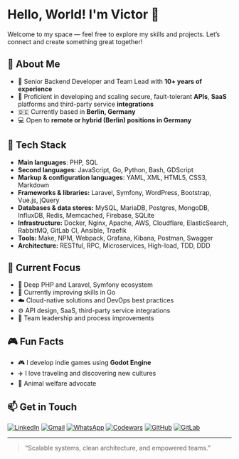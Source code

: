 #  Hello, World! I'm Victor 👋
Welcome to my space — feel free to explore my skills and projects. Let’s connect and create something great together!

## 💼 About Me
* 🔧 Senior Backend Developer and Team Lead with **10+ years of experience**
* 🎯 Proficient in developing and scaling secure, fault-tolerant **APIs**, **SaaS** platforms and third-party service **integrations**
* 🇩🇪 Currently based in **Berlin, Germany**
* 💻 Open to **remote or hybrid (Berlin) positions in Germany**

## 🚀 Tech Stack
* **Main languages**: PHP, SQL
* **Second languages**: JavaScript, Go, Python, Bash, GDScript
* **Markup & configuration languages**: YAML, XML, HTML5, CSS3, Markdown
* **Frameworks & libraries:** Laravel, Symfony, WordPress, Bootstrap, Vue.js, jQuery
* **Databases & data stores:** MySQL, MariaDB, Postgres, MongoDB, InfluxDB, Redis, Memcached, Firebase, SQLite
* **Infrastructure:** Docker, Nginx, Apache, AWS, Cloudflare, ElasticSearch, RabbitMQ, GitLab CI, Ansible, Traefik
* **Tools:** Make, NPM, Webpack, Grafana, Kibana, Postman, Swagger
* **Architecture:** RESTful, RPC, Microservices, High-load, TDD, DDD

## 🌟 Current Focus
* 🐘 Deep PHP and Laravel, Symfony ecosystem
* 🐹 Currently improving skills in Go
* ☁️ Cloud-native solutions and DevOps best practices
* ⚙️ API design, SaaS, third-party service integrations
* 🧩 Team leadership and process improvements

## 🎮 Fun Facts
* 🎮 I develop indie games using **Godot Engine**
* ✈️ I love traveling and discovering new cultures
* 🐾 Animal welfare advocate

## 📫 Get in Touch
[![LinkedIn](https://img.shields.io/badge/LinkedIn-0A66C2?style=for-the-badge&logo=linkedin&logoColor=white)](https://www.linkedin.com/in/victor-grishchenko/)
[![Gmail](https://img.shields.io/badge/Gmail-D14836?style=for-the-badge&logo=gmail&logoColor=white)](mailto:victor.grishchenko.de@gmail.com)
[![WhatsApp](https://img.shields.io/badge/WhatsApp-25D366?style=for-the-badge&logo=whatsapp&logoColor=white)](https://wa.me/4915256092806)
[![Codewars](https://img.shields.io/badge/Codewars-B1361E?style=for-the-badge&logo=codewars&logoColor=white)](https://www.codewars.com/users/justvt)
[![GitHub](https://img.shields.io/badge/GitHub-181717?style=for-the-badge&logo=github&logoColor=white)](https://github.com/vcgro)
[![GitLab](https://img.shields.io/badge/gitlab-%23181717.svg?style=for-the-badge&logo=gitlab&logoColor=orange)](https://gitlab.com/just.v)

---

> “Scalable systems, clean architecture, and empowered teams.”
